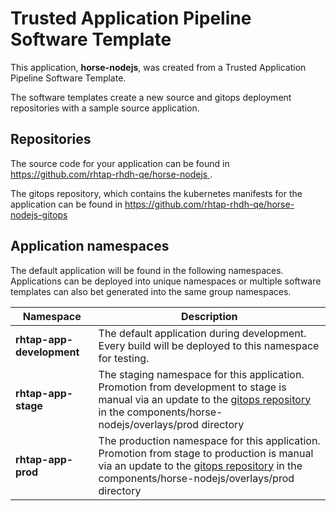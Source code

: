 # Trusted Application Pipeline Software Template

This application, **horse-nodejs**, was created from a Trusted Application Pipeline Software Template.

The software templates create a new source and gitops deployment repositories with a sample source application. 

## Repositories

The source code for your application can be found in [https://github.com/rhtap-rhdh-qe/horse-nodejs ](https://github.com/rhtap-rhdh-qe/horse-nodejs ).
 
The gitops repository, which contains the kubernetes manifests for the application can be found in 
[https://github.com/rhtap-rhdh-qe/horse-nodejs-gitops ](https://github.com/rhtap-rhdh-qe/horse-nodejs-gitops ) 

## Application namespaces 

The default application will be found in the following namespaces. Applications can be deployed into unique namespaces or multiple software templates can also bet generated into the same group namespaces.  

|  Namespace   |  Description   |  
| -------- | -------- |   
| **rhtap-app-development** | The default application during development. Every build will be deployed to this namespace for testing. | 
| **rhtap-app-stage** | The staging namespace for this application. Promotion from development to stage is manual via an update to the [gitops repository](https://github.com/rhtap-rhdh-qe/horse-nodejs-gitops ) in the components/horse-nodejs/overlays/prod directory |  
| **rhtap-app-prod** | The production namespace for this application. Promotion from stage to production is manual via an update to the [gitops repository](https://github.com/rhtap-rhdh-qe/horse-nodejs-gitops ) in the components/horse-nodejs/overlays/prod directory | 